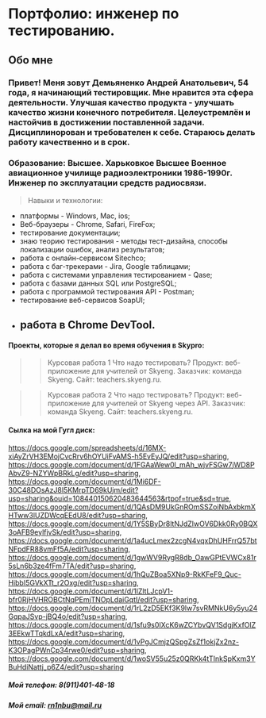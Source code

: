 # Портфолио: инженер по тестированию.

## Обо мне

### Привет! Меня зовут Демьяненко Андрей Анатольевич, 54 года, я начинающий тестировщик. Мне нравится эта сфера деятельности. Улучшая качество продукта - улучшать качество жизни конечного потребителя. Целеустремлён и настойчив в достижении поставленной задачи. Дисциплинорован и требователен к себе. Стараюсь делать работу качественно и в срок.

### Образование: Высшее. Харьковкое Высшее Военное авиационное училище радиоэлектроники 1986-1990г. Инженер по эксплуатации средств радиосвязи.


> Навыки и технологии:
- платформы - Windows, Mac, ios;
- Веб-браузеры - Chrome, Safari, FireFox;
- тестирование документации;
- знаю теорию тестирования - методы тест-дизайна, способы локализации ошибок, анализ результатов;
- работа с онлайн-сервисом Sitechco;
- работа с баг-трекерами - Jira, Google таблицами; 
- работа с системами управления тестированием - Qase;
- работа с базами данных SQL или PostgreSQL;
- работа с программой тестирования API  - Postman;
- тестирование веб-сервисов SoapUI;
- работа в Chrome DevTool.
  ---
#### Проекты, которые я делал во время обучения в Skypro:

>> Курсовая работа 1
Что надо тестировать?
Продукт: веб-приложение для учителей от Skyeng.
Заказчик: команда Skyeng.
Сайт: teachers.skyeng.ru.

>> Курсовая работа 2
Что надо тестировать?
Продукт: веб-приложение для учителей от Skyeng через API.
Заказчик: команда Skyeng.
Сайт: teachers.skyeng.ru.

#### Сылка на мой Гугл диск:
https://docs.google.com/spreadsheets/d/16MX-xiAyZrVH3EMojCvcRrv6hOYUiFvAMS-h5EvEyJQ/edit?usp=sharing, https://docs.google.com/document/d/1FGAaWew0l_mAh_wjvFSGw7jWD8PAbvZ9-NZYWpBRkLg/edit?usp=sharing, https://docs.google.com/document/d/1Mi6DF-30C48DOsAzJ8I5KMrpTD69kUjm/edit?usp=sharing&ouid=108440150620483644563&rtpof=true&sd=true, https://docs.google.com/document/d/1QAsDM9UkGnROmSSZoiNbAxbkmXHTww3lUZDWcqEEdU8/edit?usp=sharing, https://docs.google.com/document/d/1Y5SByDr8ltNJdZlwOV6Dkk0Ry0BQX3oAFB9eylfjvSk/edit?usp=sharing, https://docs.google.com/document/d/1a4ucLmex2zcgN4vqxDhUHFrrQ57btNFpdFR88vmFf5A/edit?usp=sharing, https://docs.google.com/document/d/1gwWV9RygR8db_OawGPtEVWCx81r5sLn6b3ze4fFm7TA/edit?usp=sharing, https://docs.google.com/document/d/1hQuZBoa5XNp9-RkKFeF9_Quc-HibbI5GVkXTt_r2Oxg/edit?usp=sharing, https://docs.google.com/document/d/1lZltLJcpV1-bfr0RjHVHROBCtNqPEmjTNOpLdaiGqtI/edit?usp=sharing, https://docs.google.com/document/d/1rL2zD5EKf3K9lw7svRMNkU6y5yu24GqpaJSvp-jBQ4o/edit?usp=sharing, https://docs.google.com/document/d/1sfu9s0IXcK6wZCYbvQV1SdgjKxfOlZ3EEkwTTqkdLxA/edit?usp=sharing, https://docs.google.com/document/d/1vPgJCmjzQSpgZsZf1okjZx2nz-K3OPagPWnCp34rwe0/edit?usp=sharing, https://docs.google.com/document/d/1woSV55u25z0QRKk4tTInkSpKxm3YBuHdiNattj_p6Z4/edit?usp=sharing

##### Мой телефон: 8(911)401-48-18

##### Мой email: rn1nbu@mail.ru

